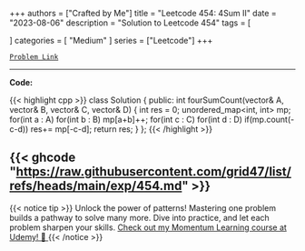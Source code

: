 
+++
authors = ["Crafted by Me"]
title = "Leetcode 454: 4Sum II"
date = "2023-08-06"
description = "Solution to Leetcode 454"
tags = [
    
]
categories = [
    "Medium"
]
series = ["Leetcode"]
+++



[`Problem Link`](https://leetcode.com/problems/4sum-ii/description/)

---

**Code:**

{{< highlight cpp >}}
class Solution {
public:
    int fourSumCount(vector<int>& A, vector<int>& B, vector<int>& C, vector<int>& D) {
        int res = 0;
        unordered_map<int, int> mp;
        for(int a : A)
        for(int b : B)
        mp[a+b]++;
        for(int c : C)
        for(int d : D)
        if(mp.count(-c-d)) res+= mp[-c-d];
        return res;
    }
};
{{< /highlight >}}

{{< ghcode "https://raw.githubusercontent.com/grid47/list/refs/heads/main/exp/454.md" >}}
---


{{< notice tip >}}
Unlock the power of patterns! Mastering one problem builds a pathway to solve many more. Dive into practice, and let each problem sharpen your skills. [Check out my Momentum Learning course at Udemy! 🚀 ](https://www.udemy.com/course/algorithms-and-data-structures-in-cpp/)
{{< /notice >}}

